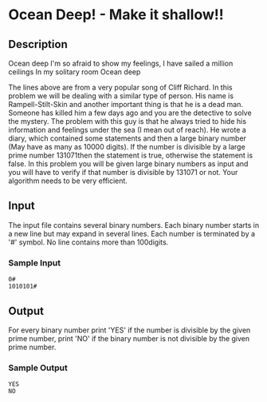 # Ocean Deep! - Make it shallow!!

## Description

Ocean deep
  I'm so afraid to show my feelings,
  I have sailed a million ceilings
  In my solitary room
Ocean deep

The lines above are from a very popular song of Cliff Richard. In this problem
we will be dealing with a similar type of person. His name is
Rampell-Stilt-Skin and another important thing is that he is a dead man.
Someone has killed him a few days ago and you are the detective to solve the
mystery. The problem with this guy is that he always tried to hide his
information and feelings under the sea (I mean out of reach). He wrote a diary,
which contained some statements and then a large binary number (May have as
many as 10000 digits). If the number is divisible by a large prime number
131071then the statement is true, otherwise the statement is false. In this
problem you will be given large binary numbers as input and you will have to
verify if that number is divisible by 131071 or not. Your algorithm needs to be
very efficient.


## Input

The input file contains several binary numbers. Each binary number starts in a
new line but may expand in several lines. Each number is terminated by a '#'
symbol. No line contains more than 100digits.

### Sample Input

```
0#
1010101#
```


## Output

For every binary number print 'YES' if the number is divisible by the given
prime number, print 'NO' if the binary number is not divisible by the given
prime number.

### Sample Output

```
YES
NO
```
